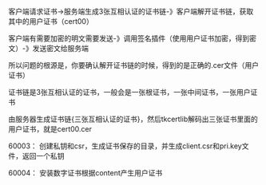 # 

客户端请求证书->服务端生成3张互相认证的证书链-》客户端解开证书链，获取其中的用户证书（cert00）

客户端有需要加密的明文需要发送-》调用签名插件（使用用户证书加密，得到密文）-》发送密文给服务端

所以问题的根源是，你要确认解开证书链的时候，得到的是正确的.cer文件（用户证书）

证书链是3张互相认证的证书，一般会是一张根证书，一张中间证书，一张用户证书

由服务器生成证书链{三张互相认证的证书}，然后tkcertlib解码出三张证书里面的用户证书，就是cert00.cer



60003：
创建私钥和csr，生成证书保存的目录，并生成client.csr和pri.key文件，返回一个私钥


60004：
安装数字证书根据content产生用户证书
    

